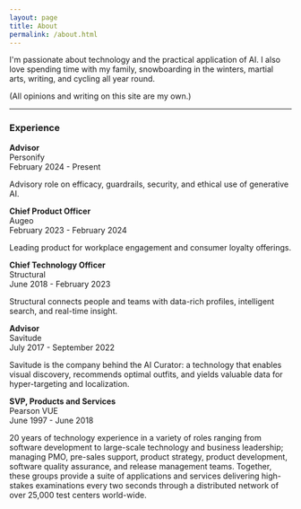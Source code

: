 ```yaml
---
layout: page
title: About
permalink: /about.html
---
```


I'm passionate about technology and the practical application of AI.
I also love spending time with my family,
snowboarding in the winters, martial arts, writing, and cycling all year round.

(All opinions and writing on this site are my own.)

***

### Experience

**Advisor**  
Personify  
February 2024 - Present

Advisory role on efficacy, guardrails, security, and ethical use of generative AI.

**Chief Product Officer**  
Augeo  
February 2023 - February 2024

Leading product for workplace engagement and consumer loyalty offerings.

**Chief Technology Officer**  
Structural  
June 2018 - February 2023

Structural connects people and teams with data-rich profiles, intelligent search, and real-time insight.

**Advisor**  
Savitude  
July 2017 - September 2022

Savitude is the company behind the AI Curator: a technology that enables visual discovery, recommends optimal outfits,
and yields valuable data for hyper-targeting and localization.

**SVP, Products and Services**  
Pearson VUE  
June 1997 - June 2018

20 years of technology experience in a variety of roles ranging from software development to large-scale technology and
business leadership; managing PMO, pre-sales support, product strategy, product development, software quality assurance,
and release management teams. Together, these groups provide a suite of applications and services delivering high-stakes
examinations every two seconds through a distributed network of over 25,000 test centers world-wide.